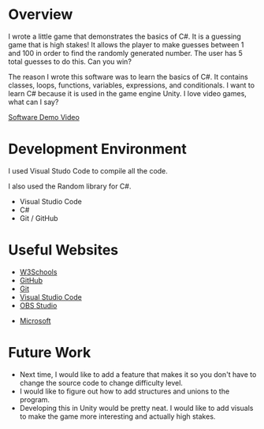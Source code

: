 # Overview
I wrote a little game that demonstrates the basics of C#. It is a guessing game that is high stakes! It allows the player to make guesses between 1 and 100 in order to find the randomly generated number. The user has 5 total guesses to do this. Can you win?

The reason I wrote this software was to learn the basics of C#. It contains classes, loops, functions, variables, expressions, and conditionals. I want to learn C# because it is used in the game engine Unity. I love video games, what can I say?

[Software Demo Video](https://youtu.be/LLZPCyWxR-Y)

# Development Environment

I used Visual Studo Code to compile all the code.

I also used the Random library for C#.

* Visual Studio Code
* C#
* Git / GitHub

# Useful Websites

* [W3Schools](https://www.w3schools.com/cs/index.phphttps://www.w3schools.com/csharp/default.asp)
* [GitHub](https://github.com)
* [Git](https://git-scm.com/downloads)
* [Visual Studio Code](https://code.visualstudio.com)
* [OBS Studio](https://obsproject.com)
- [Microsoft](https://learn.microsoft.com/en-us/dotnet/csharp/)

# Future Work

- Next time, I would like to add a feature that makes it so you don't have to change the source code to change difficulty level.
- I would like to figure out how to add structures and unions to the program.
- Developing this in Unity would be pretty neat. I would like to add visuals to make the game more interesting and actually high stakes.